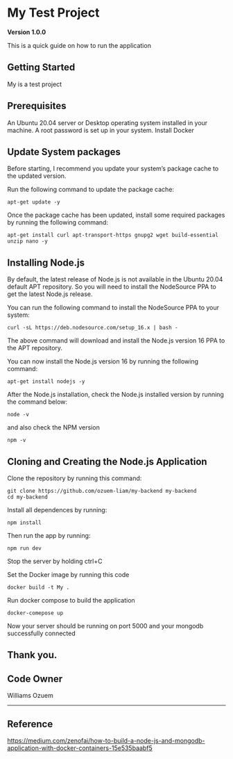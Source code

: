 # My Test Project

**Version 1.0.0**

This is a quick guide on how to run the application

## Getting Started

My is a test project

## Prerequisites

An Ubuntu 20.04 server or Desktop operating system installed in your machine.
A root password is set up in your system.
Install Docker

## Update System packages

Before starting, I recommend you update your system’s package cache to the updated version.

Run the following command to update the package cache:

```
apt-get update -y
```

Once the package cache has been updated, install some required packages by running the following command:

```
apt-get install curl apt-transport-https gnupg2 wget build-essential unzip nano -y
```

## Installing Node.js

By default, the latest release of Node.js is not available in the Ubuntu 20.04 default APT repository. So you will need to install the NodeSource PPA to get the latest Node.js release.

You can run the following command to install the NodeSource PPA to your system:

```
curl -sL https://deb.nodesource.com/setup_16.x | bash -
```

The above command will download and install the Node.js version 16 PPA to the APT repository.

You can now install the Node.js version 16 by running the following command:

```
apt-get install nodejs -y
```

After the Node.js installation, check the Node.js installed version by running the command below:

```
node -v
```

and also check the NPM version

```
npm -v
```

## Cloning and Creating the Node.js Application

Clone the repository by running this command:

```
git clone https://github.com/ozuem-liam/my-backend my-backend
cd my-backend
```

Install all dependences by running:

```
npm install
```

Then run the app by running:

```
npm run dev
```
Stop the server by holding ctrl+C

Set the Docker image by running this code

```
docker build -t My .
```

Run docker compose to build the application

```
docker-comepose up
```

Now your server should be running on port 5000
and your mongodb successfully connected

## Thank you.

## Code Owner

Williams Ozuem

---

## Reference

https://medium.com/zenofai/how-to-build-a-node-js-and-mongodb-application-with-docker-containers-15e535baabf5
